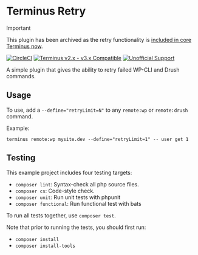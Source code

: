 
# Terminus Retry

> [!IMPORTANT]
> This plugin has been archived as the retry functionality is [included in core Terminus now](https://github.com/pantheon-systems/terminus/pull/2588).

[![CircleCI](https://circleci.com/gh/pantheon-systems/terminus-retry.svg?style=shield)](https://circleci.com/gh/pantheon-systems/terminus-retry)
[![Terminus v2.x - v3.x Compatible](https://img.shields.io/badge/terminus-2.x%20--%203.x-green.svg)](https://github.com/pantheon-systems/terminus-plugin-example/tree/2.x)
[![Unofficial Support](https://img.shields.io/badge/pantheon-Unofficial_Support-yellow?logo=pantheon&color=FFDC28)](https://pantheon.io/docs/oss-support-levels#unofficial-support)

A simple plugin that gives the ability to retry failed WP-CLI and Drush commands.

## Usage

To use, add a `--define="retryLimit=N"` to any `remote:wp` or `remote:drush` command.

Example:

```shell
terminus remote:wp mysite.dev --define="retryLimit=1" -- user get 1
```

<!-- ## Installation

To install this plugin using Terminus 3:

```shell
terminus self:plugin:install terminus-retry
``` -->

## Testing

This example project includes four testing targets:

* `composer lint`: Syntax-check all php source files.
* `composer cs`: Code-style check.
* `composer unit`: Run unit tests with phpunit
* `composer functional`: Run functional test with bats

To run all tests together, use `composer test`.

Note that prior to running the tests, you should first run:

* `composer install`
* `composer install-tools`
